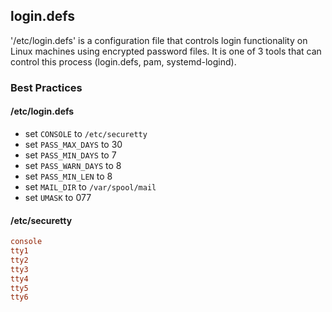 ## login.defs

'/etc/login.defs' is a configuration file that controls login functionality on Linux machines using encrypted password files. It is one of 3 tools that can control this process (login.defs, pam, systemd-logind).


### Best Practices


#### /etc/login.defs

* set `CONSOLE` to `/etc/securetty`
* set `PASS_MAX_DAYS` to 30
* set `PASS_MIN_DAYS` to 7
* set `PASS_WARN_DAYS` to 8
* set `PASS_MIN_LEN` to 8
* set `MAIL_DIR` to `/var/spool/mail`
* set `UMASK` to 077


#### /etc/securetty

```conf
console
tty1
tty2
tty3
tty4
tty5
tty6
```
